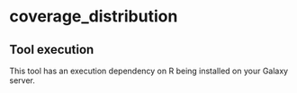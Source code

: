 # coverage_distribution

## Tool execution

This tool has an execution dependency on R being installed on your Galaxy
server.